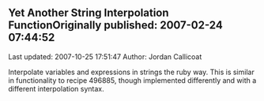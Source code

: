 ## Yet Another String Interpolation FunctionOriginally published: 2007-02-24 07:44:52 
Last updated: 2007-10-25 17:51:47 
Author: Jordan Callicoat 
 
Interpolate variables and expressions in strings the ruby way. This is similar in functionality to recipe 496885, though implemented differently and with a different interpolation syntax.